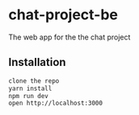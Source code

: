 # chat-project-be

The web app for the the chat project

## Installation

```bash
clone the repo
yarn install
npm run dev
open http://localhost:3000
```
